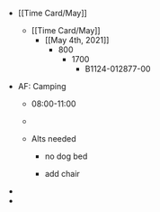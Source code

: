 - [[Time Card/May]]
	 - [[Time Card/May]]
		 - [[May 4th, 2021]]
			 - 800
				 - 1700
					 - B1124-012877-00

- AF: Camping
	 - 08:00-11:00

	 - 

	 - Alts needed 
		 - no dog bed

		 - add chair 

- 

- 
```html

```
